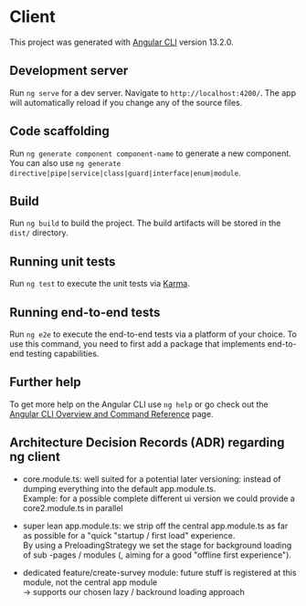 # Client

This project was generated with [Angular CLI](https://github.com/angular/angular-cli) version 13.2.0.

## Development server

Run `ng serve` for a dev server. Navigate to `http://localhost:4200/`. The app will automatically reload if you change any of the source files.

## Code scaffolding

Run `ng generate component component-name` to generate a new component. You can also use `ng generate directive|pipe|service|class|guard|interface|enum|module`.

## Build

Run `ng build` to build the project. The build artifacts will be stored in the `dist/` directory.

## Running unit tests

Run `ng test` to execute the unit tests via [Karma](https://karma-runner.github.io).

## Running end-to-end tests

Run `ng e2e` to execute the end-to-end tests via a platform of your choice. To use this command, you need to first add a package that implements end-to-end testing capabilities.

## Further help

To get more help on the Angular CLI use `ng help` or go check out the [Angular CLI Overview and Command Reference](https://angular.io/cli) page.

## Architecture Decision Records (ADR) regarding ng client

- core.module.ts: well suited for a potential later versioning: instead of dumping everything into the default app.module.ts. <br>
Example: for a possible complete different ui version we could provide a core2.module.ts in parallel

- super lean app.module.ts: we strip off the central app.module.ts as far as possible for a "quick "startup / first load" experience. <br> 
By using a PreloadingStrategy we set the stage for background loading of sub -pages / modules (, aiming for a good "offline first experience").

- dedicated feature/create-survey module: future stuff is registered at this module, not the central app module <br>
-> supports our chosen lazy / backround loading approach

